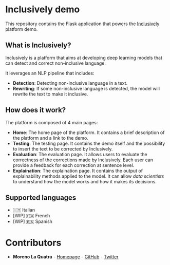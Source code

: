 # Inclusively demo

This repository contains the Flask application that powers the [Inclusively](#) platform demo.

## What is Inclusively?

Inclusively is a platform that aims at developing deep learning models that can detect and correct non-inclusive language.

It leverages an NLP pipeline that includes:

- **Detection**: Detecting non-inclusive language in a text.
- **Rewriting**: If some non-inclusive language is detected, the model will rewrite the text to make it inclusive.

## How does it work?

The platform is composed of 4 main pages:

- **Home**: The home page of the platform. It contains a brief description of the platform and a link to the demo.
- **Testing**: The testing page. It contains the demo itself and the possibility to insert the text to be corrected by Inclusively.
- **Evaluation**: The evaluation page. It allows users to evaluate the correctness of the corrections made by Inclusively. Each user can provide a feedback for each correction at sentence level.
- **Explaination**: The explaination page. It contains the output of explainability methods applied to the model. It can allow *data scientists* to understand how the model works and how it makes its decisions.

## Supported languages

- 🇮🇹 Italian 
- [WIP] 🇫🇷 French
- [WIP] 🇪🇸 Spanish

# Contributors
- **Moreno La Quatra** - [Homepage](https://mlaquatra.me) - [GitHub](https://github.com/MorenoLaQuatra) - [Twitter](https://twitter.com/MorenoLaQuatra)